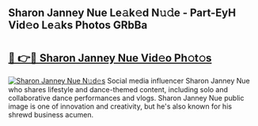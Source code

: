## Sharon Janney Nue Le𝚊k𝚎d N𝚞𝚍e - Part-EyH Vid𝚎o Le𝚊ks Photos GRbBa

# <h2><a href="http://fb6p4c.evod.top/?m=Sharon+Janney+Nue">🔗 👉🔴 Sharon Janney Nue Vid𝚎o Ph𝚘t𝚘s</a></h2>

[![Sharon Janney Nue N𝚞d𝚎s](https://i.imgur.com/8V9OHl7.gif)](http://fb6p4c.evod.top/?m=Sharon+Janney+Nue)
Social media influencer Sharon Janney Nue who shares lifestyle and dance-themed content, including solo and collaborative dance performances and vlogs. Sharon Janney Nue public image is one of innovation and creativity, but he's also known for his shrewd business acumen. 
